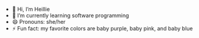 - 👋 Hi, I’m Heillie
- 🌱 I’m currently learning software programming
- 😄 Pronouns: she/her
- ⚡ Fun fact: my favorite colors are baby purple, baby pink, and baby blue

<!---
Heillie/Heillie is a ✨ special ✨ repository because its `README.md` (this file) appears on your GitHub profile.
You can click the Preview link to take a look at your changes.
--->
